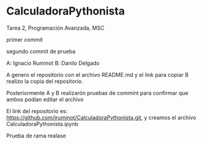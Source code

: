# CalculadoraPythonista
Tarea 2, Programación Avanzada, MSC

primer commit

segundo commit de prueba 

A: Ignacio Ruminot
B: Danilo Delgado

A genero el repositorio con el archivo README.md y el link para copiar
B realizo la copia del repositorio.

Posteriormente A y B realizarón pruebas de commint para confirmar que ambos podían editar el archivo

El link del repositorio es: https://github.com/iruminot/CalculadoraPythonista.git, y creamos el archivo CalculadoraPythonista.ipynb

Prueba de rama realase 